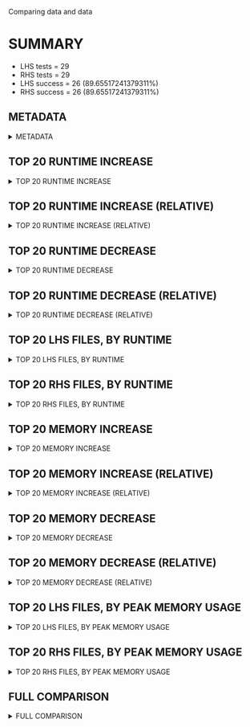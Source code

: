 Comparing data and data


# SUMMARY
- LHS tests = 29
- RHS tests = 29
- LHS success = 26  (89.65517241379311%)
- RHS success = 26  (89.65517241379311%)


## METADATA

<details><summary>METADATA</summary>

# LHS
<pre>
Ramon benchmark for Z3
-
Job description: 
Job tag: qfbv-master
Runner: lev-ripper
Z3 repo: Z3Prover/z3
Z3 commit: f300dfc425e08a565f7362f3fc6e5aaa80462ea5
Z3 branch: master
Z3 options: "-T:30"
Z3 inputs: inputs/QF_BV_small
Z3 commit message: recompile improvers

</pre>
# RHS
<pre>
Ramon benchmark for Z3
-
Job description: 
Job tag: qfbv-master
Runner: lev-ripper
Z3 repo: Z3Prover/z3
Z3 commit: f300dfc425e08a565f7362f3fc6e5aaa80462ea5
Z3 branch: master
Z3 options: "-T:30"
Z3 inputs: inputs/QF_BV_small
Z3 commit message: recompile improvers

</pre>
</details>


## TOP 20 RUNTIME INCREASE

<details><summary>TOP 20 RUNTIME INCREASE</summary>

|FILE                                                                                        |TIME_L     |TIME_R     |DIFF(s)    |DIFF(%)|
|-------------|-------------:|-------------:|--------------:|------------:|
|1hSVT2qncdEm.smt2                                                                           |   1.483s  |   1.483s  |   0.000s  | 0.0%|
|bench0.smt2                                                                                 |  30.802s  |  30.802s  |   0.000s  | 0.0%|
|bench0_check.smt2                                                                           |   0.018s  |   0.018s  |   0.000s  | 0.0%|
|bench0_simplified.smt2                                                                      |  30.214s  |  30.214s  |   0.000s  | 0.0%|
|bench1.smt2                                                                                 |  30.790s  |  30.790s  |   0.000s  | 0.0%|
|bench11.smt2                                                                                |   5.596s  |   5.596s  |   0.000s  | 0.0%|
|bench13.smt2                                                                                |  30.785s  |  30.785s  |   0.000s  | 0.0%|
|bench1_bw1024.smt2                                                                          |  30.895s  |  30.895s  |   0.000s  | 0.0%|
|bench1_bw256.smt2                                                                           |  30.788s  |  30.788s  |   0.000s  | 0.0%|
|bench1_bw300.smt2                                                                           |  30.464s  |  30.464s  |   0.000s  | 0.0%|
|bench1_bw64.smt2                                                                            |  30.133s  |  30.133s  |   0.000s  | 0.0%|
|bench1_bw8192.smt2                                                                          |  31.018s  |  31.018s  |   0.000s  | 0.0%|
|bench1_check.smt2                                                                           |   0.029s  |   0.029s  |   0.000s  | 0.0%|
|bench2.smt2                                                                                 |  30.523s  |  30.523s  |   0.000s  | 0.0%|
|bench23.smt2                                                                                |  30.638s  |  30.638s  |   0.000s  | 0.0%|
|bench25_core.smt2                                                                           |  30.048s  |  30.048s  |   0.000s  | 0.0%|
|bench27.smt2                                                                                |  30.670s  |  30.670s  |   0.000s  | 0.0%|
|bench3.smt2                                                                                 |  30.523s  |  30.523s  |   0.000s  | 0.0%|
|bench31.smt2                                                                                |  30.833s  |  30.833s  |   0.000s  | 0.0%|
|bench5.smt2                                                                                 |   5.598s  |   5.598s  |   0.000s  | 0.0%|
</details>


## TOP 20 RUNTIME INCREASE (RELATIVE)

<details><summary>TOP 20 RUNTIME INCREASE (RELATIVE)</summary>

|FILE                                                                                        |TIME_L     |TIME_R     |DIFF(s)    |DIFF(%)|
|-------------|-------------:|-------------:|--------------:|------------:|
|1hSVT2qncdEm.smt2                                                                           |   1.483s  |   1.483s  |   0.000s  | 0.0%|
|bench0.smt2                                                                                 |  30.802s  |  30.802s  |   0.000s  | 0.0%|
|bench0_check.smt2                                                                           |   0.018s  |   0.018s  |   0.000s  | 0.0%|
|bench0_simplified.smt2                                                                      |  30.214s  |  30.214s  |   0.000s  | 0.0%|
|bench1.smt2                                                                                 |  30.790s  |  30.790s  |   0.000s  | 0.0%|
|bench11.smt2                                                                                |   5.596s  |   5.596s  |   0.000s  | 0.0%|
|bench13.smt2                                                                                |  30.785s  |  30.785s  |   0.000s  | 0.0%|
|bench1_bw1024.smt2                                                                          |  30.895s  |  30.895s  |   0.000s  | 0.0%|
|bench1_bw256.smt2                                                                           |  30.788s  |  30.788s  |   0.000s  | 0.0%|
|bench1_bw300.smt2                                                                           |  30.464s  |  30.464s  |   0.000s  | 0.0%|
|bench1_bw64.smt2                                                                            |  30.133s  |  30.133s  |   0.000s  | 0.0%|
|bench1_bw8192.smt2                                                                          |  31.018s  |  31.018s  |   0.000s  | 0.0%|
|bench1_check.smt2                                                                           |   0.029s  |   0.029s  |   0.000s  | 0.0%|
|bench2.smt2                                                                                 |  30.523s  |  30.523s  |   0.000s  | 0.0%|
|bench23.smt2                                                                                |  30.638s  |  30.638s  |   0.000s  | 0.0%|
|bench25_core.smt2                                                                           |  30.048s  |  30.048s  |   0.000s  | 0.0%|
|bench27.smt2                                                                                |  30.670s  |  30.670s  |   0.000s  | 0.0%|
|bench3.smt2                                                                                 |  30.523s  |  30.523s  |   0.000s  | 0.0%|
|bench31.smt2                                                                                |  30.833s  |  30.833s  |   0.000s  | 0.0%|
|bench5.smt2                                                                                 |   5.598s  |   5.598s  |   0.000s  | 0.0%|
</details>


## TOP 20 RUNTIME DECREASE

<details><summary>TOP 20 RUNTIME DECREASE</summary>

|FILE                                                                                        |TIME_L     |TIME_R     |DIFF(s)    |DIFF(%)|
|-------------|-------------:|-------------:|--------------:|------------:|
|1hSVT2qncdEm.smt2                                                                           |   1.483s  |   1.483s  |   0.000s  | 0.0%|
|bench0.smt2                                                                                 |  30.802s  |  30.802s  |   0.000s  | 0.0%|
|bench0_check.smt2                                                                           |   0.018s  |   0.018s  |   0.000s  | 0.0%|
|bench0_simplified.smt2                                                                      |  30.214s  |  30.214s  |   0.000s  | 0.0%|
|bench1.smt2                                                                                 |  30.790s  |  30.790s  |   0.000s  | 0.0%|
|bench11.smt2                                                                                |   5.596s  |   5.596s  |   0.000s  | 0.0%|
|bench13.smt2                                                                                |  30.785s  |  30.785s  |   0.000s  | 0.0%|
|bench1_bw1024.smt2                                                                          |  30.895s  |  30.895s  |   0.000s  | 0.0%|
|bench1_bw256.smt2                                                                           |  30.788s  |  30.788s  |   0.000s  | 0.0%|
|bench1_bw300.smt2                                                                           |  30.464s  |  30.464s  |   0.000s  | 0.0%|
|bench1_bw64.smt2                                                                            |  30.133s  |  30.133s  |   0.000s  | 0.0%|
|bench1_bw8192.smt2                                                                          |  31.018s  |  31.018s  |   0.000s  | 0.0%|
|bench1_check.smt2                                                                           |   0.029s  |   0.029s  |   0.000s  | 0.0%|
|bench2.smt2                                                                                 |  30.523s  |  30.523s  |   0.000s  | 0.0%|
|bench23.smt2                                                                                |  30.638s  |  30.638s  |   0.000s  | 0.0%|
|bench25_core.smt2                                                                           |  30.048s  |  30.048s  |   0.000s  | 0.0%|
|bench27.smt2                                                                                |  30.670s  |  30.670s  |   0.000s  | 0.0%|
|bench3.smt2                                                                                 |  30.523s  |  30.523s  |   0.000s  | 0.0%|
|bench31.smt2                                                                                |  30.833s  |  30.833s  |   0.000s  | 0.0%|
|bench5.smt2                                                                                 |   5.598s  |   5.598s  |   0.000s  | 0.0%|
</details>


## TOP 20 RUNTIME DECREASE (RELATIVE)

<details><summary>TOP 20 RUNTIME DECREASE (RELATIVE)</summary>

|FILE                                                                                        |TIME_L     |TIME_R     |DIFF(s)    |DIFF(%)|
|-------------|-------------:|-------------:|--------------:|------------:|
|1hSVT2qncdEm.smt2                                                                           |   1.483s  |   1.483s  |   0.000s  | 0.0%|
|bench0.smt2                                                                                 |  30.802s  |  30.802s  |   0.000s  | 0.0%|
|bench0_check.smt2                                                                           |   0.018s  |   0.018s  |   0.000s  | 0.0%|
|bench0_simplified.smt2                                                                      |  30.214s  |  30.214s  |   0.000s  | 0.0%|
|bench1.smt2                                                                                 |  30.790s  |  30.790s  |   0.000s  | 0.0%|
|bench11.smt2                                                                                |   5.596s  |   5.596s  |   0.000s  | 0.0%|
|bench13.smt2                                                                                |  30.785s  |  30.785s  |   0.000s  | 0.0%|
|bench1_bw1024.smt2                                                                          |  30.895s  |  30.895s  |   0.000s  | 0.0%|
|bench1_bw256.smt2                                                                           |  30.788s  |  30.788s  |   0.000s  | 0.0%|
|bench1_bw300.smt2                                                                           |  30.464s  |  30.464s  |   0.000s  | 0.0%|
|bench1_bw64.smt2                                                                            |  30.133s  |  30.133s  |   0.000s  | 0.0%|
|bench1_bw8192.smt2                                                                          |  31.018s  |  31.018s  |   0.000s  | 0.0%|
|bench1_check.smt2                                                                           |   0.029s  |   0.029s  |   0.000s  | 0.0%|
|bench2.smt2                                                                                 |  30.523s  |  30.523s  |   0.000s  | 0.0%|
|bench23.smt2                                                                                |  30.638s  |  30.638s  |   0.000s  | 0.0%|
|bench25_core.smt2                                                                           |  30.048s  |  30.048s  |   0.000s  | 0.0%|
|bench27.smt2                                                                                |  30.670s  |  30.670s  |   0.000s  | 0.0%|
|bench3.smt2                                                                                 |  30.523s  |  30.523s  |   0.000s  | 0.0%|
|bench31.smt2                                                                                |  30.833s  |  30.833s  |   0.000s  | 0.0%|
|bench5.smt2                                                                                 |   5.598s  |   5.598s  |   0.000s  | 0.0%|
</details>


## TOP 20 LHS FILES, BY RUNTIME

<details><summary>TOP 20 LHS FILES, BY RUNTIME</summary>

|FILE                                                                                       |TIME     |MEM        |
|------------|----------:|---------:|
|bench1_bw8192.smt2                                                                         |  31.018s |7257.0MiB|
|bench1_bw1024.smt2                                                                         |  30.895s |6620.0MiB|
|bench31.smt2                                                                               |  30.833s |6378.0MiB|
|bench0.smt2                                                                                |  30.802s |6400.0MiB|
|bench6.smt2                                                                                |  30.795s |6225.0MiB|
|bench1.smt2                                                                                |  30.790s |6401.0MiB|
|bench1_bw256.smt2                                                                          |  30.788s |6401.0MiB|
|bench13.smt2                                                                               |  30.785s |6375.0MiB|
|bench27.smt2                                                                               |  30.670s |3633.0MiB|
|bench23.smt2                                                                               |  30.638s |3623.0MiB|
|bench2.smt2                                                                                |  30.523s |3193.0MiB|
|bench3.smt2                                                                                |  30.523s |3186.0MiB|
|bench1_bw300.smt2                                                                          |  30.464s |3230.0MiB|
|bench0_simplified.smt2                                                                     |  30.214s |767.0MiB|
|bench1_bw64.smt2                                                                           |  30.133s |849.0MiB|
|bench_4153.smt2                                                                            |  30.076s |137.0MiB|
|bench25_core.smt2                                                                          |  30.048s |41.036MiB|
|bench1_bw512.smt2                                                                          |  27.290s |6422.0MiB|
|bench15.smt2                                                                               |  26.059s |6460.0MiB|
|bench25.smt2                                                                               |  19.899s |12.8GiB|
</details>


## TOP 20 RHS FILES, BY RUNTIME

<details><summary>TOP 20 RHS FILES, BY RUNTIME</summary>

|FILE                                                                                       |TIME     |MEM        |
|------------|----------:|---------:|
|bench1_bw8192.smt2                                                                         |  31.018s |7257.0MiB|
|bench1_bw1024.smt2                                                                         |  30.895s |6620.0MiB|
|bench31.smt2                                                                               |  30.833s |6378.0MiB|
|bench0.smt2                                                                                |  30.802s |6400.0MiB|
|bench6.smt2                                                                                |  30.795s |6225.0MiB|
|bench1.smt2                                                                                |  30.790s |6401.0MiB|
|bench1_bw256.smt2                                                                          |  30.788s |6401.0MiB|
|bench13.smt2                                                                               |  30.785s |6375.0MiB|
|bench27.smt2                                                                               |  30.670s |3633.0MiB|
|bench23.smt2                                                                               |  30.638s |3623.0MiB|
|bench2.smt2                                                                                |  30.523s |3193.0MiB|
|bench3.smt2                                                                                |  30.523s |3186.0MiB|
|bench1_bw300.smt2                                                                          |  30.464s |3230.0MiB|
|bench0_simplified.smt2                                                                     |  30.214s |767.0MiB|
|bench1_bw64.smt2                                                                           |  30.133s |849.0MiB|
|bench_4153.smt2                                                                            |  30.076s |137.0MiB|
|bench25_core.smt2                                                                          |  30.048s |41.036MiB|
|bench1_bw512.smt2                                                                          |  27.290s |6422.0MiB|
|bench15.smt2                                                                               |  26.059s |6460.0MiB|
|bench25.smt2                                                                               |  19.899s |12.8GiB|
</details>


## TOP 20 MEMORY INCREASE

<details><summary>TOP 20 MEMORY INCREASE</summary>

|FILE                                                                                        |MEM_L         |MEM_R         |DIFF            |DIFF(%)|
|-------------|-------------:|-------------:|--------------:|------------:|
|1hSVT2qncdEm.smt2                                                                           |31.148MiB|31.148MiB|0B| 0.0%|
|bench0.smt2                                                                                 |6400.0MiB|6400.0MiB|0B| 0.0%|
|bench0_check.smt2                                                                           |18.94MiB|18.94MiB|0B| 0.0%|
|bench0_simplified.smt2                                                                      |767.0MiB|767.0MiB|0B| 0.0%|
|bench1.smt2                                                                                 |6401.0MiB|6401.0MiB|0B| 0.0%|
|bench11.smt2                                                                                |1705.0MiB|1705.0MiB|0B| 0.0%|
|bench13.smt2                                                                                |6375.0MiB|6375.0MiB|0B| 0.0%|
|bench1_bw1024.smt2                                                                          |6620.0MiB|6620.0MiB|0B| 0.0%|
|bench1_bw256.smt2                                                                           |6401.0MiB|6401.0MiB|0B| 0.0%|
|bench1_bw300.smt2                                                                           |3230.0MiB|3230.0MiB|0B| 0.0%|
|bench1_bw64.smt2                                                                            |849.0MiB|849.0MiB|0B| 0.0%|
|bench1_bw8192.smt2                                                                          |7257.0MiB|7257.0MiB|0B| 0.0%|
|bench1_check.smt2                                                                           |19.224MiB|19.224MiB|0B| 0.0%|
|bench2.smt2                                                                                 |3193.0MiB|3193.0MiB|0B| 0.0%|
|bench23.smt2                                                                                |3623.0MiB|3623.0MiB|0B| 0.0%|
|bench25_core.smt2                                                                           |41.036MiB|41.036MiB|0B| 0.0%|
|bench27.smt2                                                                                |3633.0MiB|3633.0MiB|0B| 0.0%|
|bench3.smt2                                                                                 |3186.0MiB|3186.0MiB|0B| 0.0%|
|bench31.smt2                                                                                |6378.0MiB|6378.0MiB|0B| 0.0%|
|bench5.smt2                                                                                 |1700.0MiB|1700.0MiB|0B| 0.0%|
</details>


## TOP 20 MEMORY INCREASE (RELATIVE)

<details><summary>TOP 20 MEMORY INCREASE (RELATIVE)</summary>

|FILE                                                                                        |MEM_L         |MEM_R         |DIFF            |DIFF(%)|
|-------------|-------------:|-------------:|--------------:|------------:|
|1hSVT2qncdEm.smt2                                                                           |31.148MiB|31.148MiB|0B| 0.0%|
|bench0.smt2                                                                                 |6400.0MiB|6400.0MiB|0B| 0.0%|
|bench0_check.smt2                                                                           |18.94MiB|18.94MiB|0B| 0.0%|
|bench0_simplified.smt2                                                                      |767.0MiB|767.0MiB|0B| 0.0%|
|bench1.smt2                                                                                 |6401.0MiB|6401.0MiB|0B| 0.0%|
|bench11.smt2                                                                                |1705.0MiB|1705.0MiB|0B| 0.0%|
|bench13.smt2                                                                                |6375.0MiB|6375.0MiB|0B| 0.0%|
|bench1_bw1024.smt2                                                                          |6620.0MiB|6620.0MiB|0B| 0.0%|
|bench1_bw256.smt2                                                                           |6401.0MiB|6401.0MiB|0B| 0.0%|
|bench1_bw300.smt2                                                                           |3230.0MiB|3230.0MiB|0B| 0.0%|
|bench1_bw64.smt2                                                                            |849.0MiB|849.0MiB|0B| 0.0%|
|bench1_bw8192.smt2                                                                          |7257.0MiB|7257.0MiB|0B| 0.0%|
|bench1_check.smt2                                                                           |19.224MiB|19.224MiB|0B| 0.0%|
|bench2.smt2                                                                                 |3193.0MiB|3193.0MiB|0B| 0.0%|
|bench23.smt2                                                                                |3623.0MiB|3623.0MiB|0B| 0.0%|
|bench25_core.smt2                                                                           |41.036MiB|41.036MiB|0B| 0.0%|
|bench27.smt2                                                                                |3633.0MiB|3633.0MiB|0B| 0.0%|
|bench3.smt2                                                                                 |3186.0MiB|3186.0MiB|0B| 0.0%|
|bench31.smt2                                                                                |6378.0MiB|6378.0MiB|0B| 0.0%|
|bench5.smt2                                                                                 |1700.0MiB|1700.0MiB|0B| 0.0%|
</details>


## TOP 20 MEMORY DECREASE

<details><summary>TOP 20 MEMORY DECREASE</summary>

|FILE                                                                                        |MEM_L         |MEM_R         |DIFF            |DIFF(%)|
|-------------|-------------:|-------------:|--------------:|------------:|
|1hSVT2qncdEm.smt2                                                                           |31.148MiB|31.148MiB|0B| 0.0%|
|bench0.smt2                                                                                 |6400.0MiB|6400.0MiB|0B| 0.0%|
|bench0_check.smt2                                                                           |18.94MiB|18.94MiB|0B| 0.0%|
|bench0_simplified.smt2                                                                      |767.0MiB|767.0MiB|0B| 0.0%|
|bench1.smt2                                                                                 |6401.0MiB|6401.0MiB|0B| 0.0%|
|bench11.smt2                                                                                |1705.0MiB|1705.0MiB|0B| 0.0%|
|bench13.smt2                                                                                |6375.0MiB|6375.0MiB|0B| 0.0%|
|bench1_bw1024.smt2                                                                          |6620.0MiB|6620.0MiB|0B| 0.0%|
|bench1_bw256.smt2                                                                           |6401.0MiB|6401.0MiB|0B| 0.0%|
|bench1_bw300.smt2                                                                           |3230.0MiB|3230.0MiB|0B| 0.0%|
|bench1_bw64.smt2                                                                            |849.0MiB|849.0MiB|0B| 0.0%|
|bench1_bw8192.smt2                                                                          |7257.0MiB|7257.0MiB|0B| 0.0%|
|bench1_check.smt2                                                                           |19.224MiB|19.224MiB|0B| 0.0%|
|bench2.smt2                                                                                 |3193.0MiB|3193.0MiB|0B| 0.0%|
|bench23.smt2                                                                                |3623.0MiB|3623.0MiB|0B| 0.0%|
|bench25_core.smt2                                                                           |41.036MiB|41.036MiB|0B| 0.0%|
|bench27.smt2                                                                                |3633.0MiB|3633.0MiB|0B| 0.0%|
|bench3.smt2                                                                                 |3186.0MiB|3186.0MiB|0B| 0.0%|
|bench31.smt2                                                                                |6378.0MiB|6378.0MiB|0B| 0.0%|
|bench5.smt2                                                                                 |1700.0MiB|1700.0MiB|0B| 0.0%|
</details>


## TOP 20 MEMORY DECREASE (RELATIVE)

<details><summary>TOP 20 MEMORY DECREASE (RELATIVE)</summary>

|FILE                                                                                        |MEM_L         |MEM_R         |DIFF            |DIFF(%)|
|-------------|-------------:|-------------:|--------------:|------------:|
|1hSVT2qncdEm.smt2                                                                           |31.148MiB|31.148MiB|0B| 0.0%|
|bench0.smt2                                                                                 |6400.0MiB|6400.0MiB|0B| 0.0%|
|bench0_check.smt2                                                                           |18.94MiB|18.94MiB|0B| 0.0%|
|bench0_simplified.smt2                                                                      |767.0MiB|767.0MiB|0B| 0.0%|
|bench1.smt2                                                                                 |6401.0MiB|6401.0MiB|0B| 0.0%|
|bench11.smt2                                                                                |1705.0MiB|1705.0MiB|0B| 0.0%|
|bench13.smt2                                                                                |6375.0MiB|6375.0MiB|0B| 0.0%|
|bench1_bw1024.smt2                                                                          |6620.0MiB|6620.0MiB|0B| 0.0%|
|bench1_bw256.smt2                                                                           |6401.0MiB|6401.0MiB|0B| 0.0%|
|bench1_bw300.smt2                                                                           |3230.0MiB|3230.0MiB|0B| 0.0%|
|bench1_bw64.smt2                                                                            |849.0MiB|849.0MiB|0B| 0.0%|
|bench1_bw8192.smt2                                                                          |7257.0MiB|7257.0MiB|0B| 0.0%|
|bench1_check.smt2                                                                           |19.224MiB|19.224MiB|0B| 0.0%|
|bench2.smt2                                                                                 |3193.0MiB|3193.0MiB|0B| 0.0%|
|bench23.smt2                                                                                |3623.0MiB|3623.0MiB|0B| 0.0%|
|bench25_core.smt2                                                                           |41.036MiB|41.036MiB|0B| 0.0%|
|bench27.smt2                                                                                |3633.0MiB|3633.0MiB|0B| 0.0%|
|bench3.smt2                                                                                 |3186.0MiB|3186.0MiB|0B| 0.0%|
|bench31.smt2                                                                                |6378.0MiB|6378.0MiB|0B| 0.0%|
|bench5.smt2                                                                                 |1700.0MiB|1700.0MiB|0B| 0.0%|
</details>


## TOP 20 LHS FILES, BY PEAK MEMORY USAGE

<details><summary>TOP 20 LHS FILES, BY PEAK MEMORY USAGE</summary>

|FILE                                                                                       |TIME     |MEM        |
|------------|----------:|---------:|
|bench25.smt2                                                                               |  19.899s |12.8GiB|
|bench1_bw8192.smt2                                                                         |  31.018s |7257.0MiB|
|bench1_bw1024.smt2                                                                         |  30.895s |6620.0MiB|
|bench15.smt2                                                                               |  26.059s |6460.0MiB|
|bench1_bw512.smt2                                                                          |  27.290s |6422.0MiB|
|bench1.smt2                                                                                |  30.790s |6401.0MiB|
|bench1_bw256.smt2                                                                          |  30.788s |6401.0MiB|
|bench0.smt2                                                                                |  30.802s |6400.0MiB|
|bench31.smt2                                                                               |  30.833s |6378.0MiB|
|bench13.smt2                                                                               |  30.785s |6375.0MiB|
|bench6.smt2                                                                                |  30.795s |6225.0MiB|
|bench27.smt2                                                                               |  30.670s |3633.0MiB|
|bench23.smt2                                                                               |  30.638s |3623.0MiB|
|bench1_bw300.smt2                                                                          |  30.464s |3230.0MiB|
|bench2.smt2                                                                                |  30.523s |3193.0MiB|
|bench3.smt2                                                                                |  30.523s |3186.0MiB|
|bench7.smt2                                                                                |   7.863s |1780.0MiB|
|bench11.smt2                                                                               |   5.596s |1705.0MiB|
|bench5.smt2                                                                                |   5.598s |1700.0MiB|
|bench1_bw64.smt2                                                                           |  30.133s |849.0MiB|
</details>


## TOP 20 RHS FILES, BY PEAK MEMORY USAGE

<details><summary>TOP 20 RHS FILES, BY PEAK MEMORY USAGE</summary>

|FILE                                                                                       |TIME     |MEM        |
|------------|----------:|---------:|
|bench25.smt2                                                                               |  19.899s |12.8GiB|
|bench1_bw8192.smt2                                                                         |  31.018s |7257.0MiB|
|bench1_bw1024.smt2                                                                         |  30.895s |6620.0MiB|
|bench15.smt2                                                                               |  26.059s |6460.0MiB|
|bench1_bw512.smt2                                                                          |  27.290s |6422.0MiB|
|bench1.smt2                                                                                |  30.790s |6401.0MiB|
|bench1_bw256.smt2                                                                          |  30.788s |6401.0MiB|
|bench0.smt2                                                                                |  30.802s |6400.0MiB|
|bench31.smt2                                                                               |  30.833s |6378.0MiB|
|bench13.smt2                                                                               |  30.785s |6375.0MiB|
|bench6.smt2                                                                                |  30.795s |6225.0MiB|
|bench27.smt2                                                                               |  30.670s |3633.0MiB|
|bench23.smt2                                                                               |  30.638s |3623.0MiB|
|bench1_bw300.smt2                                                                          |  30.464s |3230.0MiB|
|bench2.smt2                                                                                |  30.523s |3193.0MiB|
|bench3.smt2                                                                                |  30.523s |3186.0MiB|
|bench7.smt2                                                                                |   7.863s |1780.0MiB|
|bench11.smt2                                                                               |   5.596s |1705.0MiB|
|bench5.smt2                                                                                |   5.598s |1700.0MiB|
|bench1_bw64.smt2                                                                           |  30.133s |849.0MiB|
</details>


## FULL COMPARISON

<details><summary>FULL COMPARISON</summary>

|FILE                                                                                        |TIME_L     |TIME_R     |DIFF(s)    |DIFF(%)|
|-------------|-------------:|-------------:|--------------:|------------:|
|1hSVT2qncdEm.smt2                                                                           |   1.483s  |   1.483s  |   0.000s  | 0.0%|
|bench0.smt2                                                                                 |  30.802s  |  30.802s  |   0.000s  | 0.0%|
|bench0_check.smt2                                                                           |   0.018s  |   0.018s  |   0.000s  | 0.0%|
|bench0_simplified.smt2                                                                      |  30.214s  |  30.214s  |   0.000s  | 0.0%|
|bench1.smt2                                                                                 |  30.790s  |  30.790s  |   0.000s  | 0.0%|
|bench11.smt2                                                                                |   5.596s  |   5.596s  |   0.000s  | 0.0%|
|bench13.smt2                                                                                |  30.785s  |  30.785s  |   0.000s  | 0.0%|
|bench1_bw1024.smt2                                                                          |  30.895s  |  30.895s  |   0.000s  | 0.0%|
|bench1_bw256.smt2                                                                           |  30.788s  |  30.788s  |   0.000s  | 0.0%|
|bench1_bw300.smt2                                                                           |  30.464s  |  30.464s  |   0.000s  | 0.0%|
|bench1_bw64.smt2                                                                            |  30.133s  |  30.133s  |   0.000s  | 0.0%|
|bench1_bw8192.smt2                                                                          |  31.018s  |  31.018s  |   0.000s  | 0.0%|
|bench1_check.smt2                                                                           |   0.029s  |   0.029s  |   0.000s  | 0.0%|
|bench2.smt2                                                                                 |  30.523s  |  30.523s  |   0.000s  | 0.0%|
|bench23.smt2                                                                                |  30.638s  |  30.638s  |   0.000s  | 0.0%|
|bench25_core.smt2                                                                           |  30.048s  |  30.048s  |   0.000s  | 0.0%|
|bench27.smt2                                                                                |  30.670s  |  30.670s  |   0.000s  | 0.0%|
|bench3.smt2                                                                                 |  30.523s  |  30.523s  |   0.000s  | 0.0%|
|bench31.smt2                                                                                |  30.833s  |  30.833s  |   0.000s  | 0.0%|
|bench5.smt2                                                                                 |   5.598s  |   5.598s  |   0.000s  | 0.0%|
|bench6.smt2                                                                                 |  30.795s  |  30.795s  |   0.000s  | 0.0%|
|bench7.smt2                                                                                 |   7.863s  |   7.863s  |   0.000s  | 0.0%|
|bench_2155.smt2                                                                             |   3.665s  |   3.665s  |   0.000s  | 0.0%|
|bench_4153.smt2                                                                             |  30.076s  |  30.076s  |   0.000s  | 0.0%|
|bench_6159.smt2                                                                             |   3.662s  |   3.662s  |   0.000s  | 0.0%|
</details>
